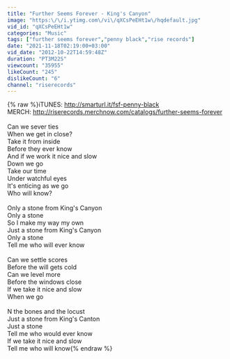 ```yaml
---
title: "Further Seems Forever - King's Canyon"
image: "https:\/\/i.ytimg.com\/vi\/qXCsPeEHt1w\/hqdefault.jpg"
vid_id: "qXCsPeEHt1w"
categories: "Music"
tags: ["further seems forever","penny black","rise records"]
date: "2021-11-18T02:19:00+03:00"
vid_date: "2012-10-22T14:59:48Z"
duration: "PT3M22S"
viewcount: "35955"
likeCount: "245"
dislikeCount: "6"
channel: "riserecords"
---
```

{% raw %}iTUNES: <a rel="nofollow" target="blank" href="http://smarturl.it/fsf-penny-black">http://smarturl.it/fsf-penny-black</a><br />MERCH: <a rel="nofollow" target="blank" href="http://riserecords.merchnow.com/catalogs/further-seems-forever">http://riserecords.merchnow.com/catalogs/further-seems-forever</a><br /><br />Can we sever ties<br />When we get in close?<br />Take it from inside<br />Before they ever know<br />And if we work it nice and slow<br />Down we go<br />Take our time<br />Under watchful eyes<br />It's enticing as we go<br />Who will know?<br /><br />Only a stone from King's Canyon<br />Only a stone<br />So I make my way my own<br />Just a stone from King's Canyon<br />Only a stone<br />Tell me who will ever know<br /><br />Can we settle scores<br />Before the will gets cold<br />Can we level more<br />Before the windows close<br />If we take it nice and slow<br />When we go<br /><br />N the bones and the locust<br />Just a stone from King's Canton<br />Just a stone<br />Tell me who would ever know<br />If we take it nice and slow<br />Tell me who will know{% endraw %}
